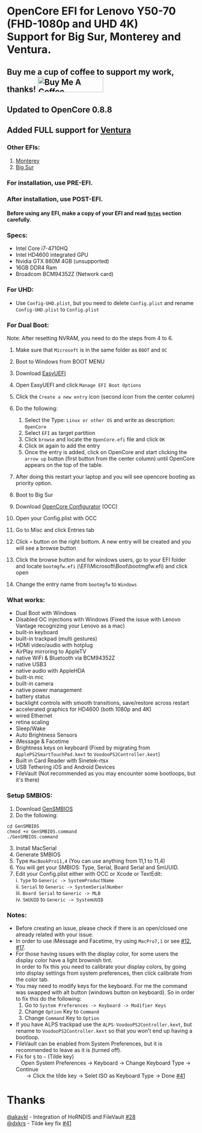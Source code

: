 # OpenCore EFI for Lenovo Y50-70 (FHD-1080p and UHD 4K)<br>Support for Big Sur, Monterey and Ventura.

<h2>Buy me a cup of coffee to support my work, thanks! <a href="https://www.buymeacoffee.com/GeekyCoder7" target="_blank"><img src="https://cdn.buymeacoffee.com/buttons/default-orange.png" alt="Buy Me A Coffee" height="41" width="174"></a></h2>

## Updated to OpenCore 0.8.8

## Added FULL support for [Ventura](https://github.com/GeekyCoder7/OpenCore-EFI-Lenovo-Y50-70/tree/main/Ventura%20EFI)

### Other EFIs:

1. [Monterey](https://github.com/GeekyCoder7/OpenCore-EFI-Lenovo-Y50-70/tree/main/Monterey%20EFI)
2. [Big Sur](https://github.com/GeekyCoder7/OpenCore-EFI-Lenovo-Y50-70/tree/main/BigSur%20EFI)

### For installation, use PRE-EFI.

### After installation, use POST-EFI.

#### Before using any EFI, make a copy of your EFI and read [`Notes`](#Notes) section carefully.

### Specs:

- Intel Core i7-4710HQ
- Intel HD4600 integrated GPU
- Nvidia GTX 860M 4GB (unsupported)
- 16GB DDR4 Ram
- Broadcom BCM94352Z (Network card)

### For UHD:

- Use `Config-UHD.plist`, but you need to delete `Config.plist` and rename `Config-UHD.plist` to `Config.plist`

### For Dual Boot:

Note: After resetting NVRAM, you need to do the steps from 4 to 6.

1.  Make sure that `Microsoft` is in the same folder as `BOOT` and `OC`
2.  Boot to Windows from BOOT MENU
3.  Download [EasyUEFI](https://www.easyuefi.com/index-us.html)
4.  Open EasyUEFI and click `Manage EFI Boot Options`
5.  Click the `Create a new entry` icon (second icon from the center column)
6.  Do the following:

    1. Select the Type: `Linux or other OS` and write as description: `OpenCore`
    2. Select `EFI` as target partition
    3. Click `browse` and locate the `OpenCore.efi` file and click `OK`
    4. Click `OK` again to add the entry
    5. Once the entry is added, click on OpenCore and start clicking the `arrow up` button (first button from the center column) until OpenCore appears on the top of the table.

7.  After doing this restart your laptop and you will see opencore booting as priority option.
8.  Boot to Big Sur
9.  Download [OpenCore Configurator](https://mackie100projects.altervista.org/download-opencore-configurator) (OCC)
10. Open your Config.plist with OCC
11. Go to Misc and click Entries tab
12. Click `+` button on the right bottom. A new entry will be created and you will see a browse button
13. Click the browse button and for windows users, go to your EFI folder and locate `bootmgfw.efi` (\EFI\Microsoft\Boot\bootmgfw.efi) and click open
14. Change the entry name from `bootmgfw` to `Windows`<br>

### What works:

- Dual Boot with Windows
- Disabled OC injections with Windows (Fixed the issue with Lenovo Vantage recognizing your Lenovo as a mac)
- built-in keyboard
- built-in trackpad (multi gestures)
- HDMI video/audio with hotplug
- AirPlay mirroring to AppleTV
- native WiFi & Bluetooth via BCM94352Z
- native USB3
- native audio with AppleHDA
- built-in mic
- built-in camera
- native power management
- battery status
- backlight controls with smooth transitions, save/restore across restart
- accelerated graphics for HD4600 (both 1080p and 4K)
- wired Ethernet
- retina scaling
- Sleep/Wake
- Auto Brightness Sensors
- iMessage & Facetime
- Brightness keys on keyboard (Fixed by migrating from `ApplePS2SmartTouchPad.kext` to `VoodooPS2Controller.kext`)
- Built in Card Reader with Sinetek-rtsx
- USB Tethering iOS and Android Devices
- FileVault (Not recommended as you may encounter some bootloops, but it's there)

### Setup SMBIOS:

1. Download [GenSMBIOS](https://github.com/corpnewt/GenSMBIOS)
2. Do the following:

```
cd GenSMBIOS
chmod +x GenSMBIOS.command
./GenSMBIOS.command
```

3. Install MacSerial
4. Generate SMBIOS
5. Type `MacBookPro11,4` (You can use anything from 11,1 to 11,4)
6. You will get your SMBIOS: Type, Serial, Board Serial and SmUUID.
7. Edit your Config.plist either with OCC or Xcode or TextEdit: <br>
   i. `Type` to `Generic -> SystemProductName` <br>
   ii. `Serial` to `Generic -> SystemSerialNumber` <br>
   iii. `Board Serial` to `Generic -> MLB` <br>
   iv. `SmUUID` to `Generic -> SystemUUID` <br>

### Notes:

- Before creating an issue, please check if there is an open/closed one already related with your issue.<br>
- In order to use iMessage and Facetime, try using `MacPro7,1` or see [#12](https://github.com/GeekyCoder7/OpenCore-EFI-Lenovo-Y50-70/issues/12#issuecomment-754111916), [#17](https://github.com/GeekyCoder7/OpenCore-EFI-Lenovo-Y50-70/issues/17).<br>
- For those having issues with the display color, for some users the display color have a light brownish tint. <br>
  In order to fix this you need to calibrate your display colors, by going into display settings from system preferences, then click calibrate from the color tab. <br>
- You may need to modify keys for the keyboard. For me the command was swapped with alt button (windows button on keyboard). So in order to fix this do the following: <br>
  1. Go to `System Preferences -> Keyboard -> Modifier Keys` <br>
  2. Change `Option` Key to `Command` <br>
  3. Change `Command` Key to `Option` <br>
- If you have ALPS trackpad use the `ALPS-VoodooPS2Controller.kext`, but rename to `VoodooPS2Controller.kext` so that you won't end up having a bootloop. <br>
- FileVault can be enabled from System Preferences, but it is recommended to leave as it is (turned off).
- Fix for `§` to `~` (Tilde key)<br>
  &emsp;Open System Preferences -> Keyboard -> Change Keyboard Type -> Continue<br>&emsp;&emsp;-> Click the tilde key -> Selet ISO as Keyboard Type -> Done [#41](https://github.com/GeekyCoder7/OpenCore-EFI-Lenovo-Y50-70/issues/41)

# Thanks

[@akavkl](https://github.com/akavkl) - Integration of HoRNDIS and FileVault [#28](https://github.com/GeekyCoder7/OpenCore-EFI-Lenovo-Y50-70/pull/28)<br>
[@dxkrs](https://github.com/dxkrs) - Tilde key fix [#41](https://github.com/GeekyCoder7/OpenCore-EFI-Lenovo-Y50-70/issues/41)<br>
